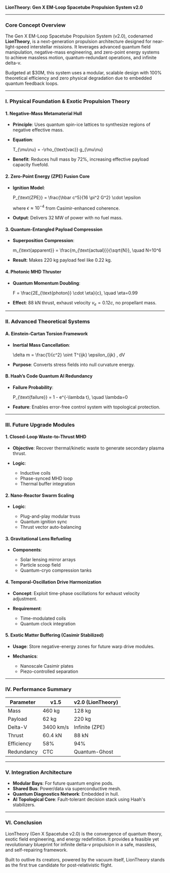 **LionTheory: Gen X EM-Loop Spacetube Propulsion System v2.0**

---

### **Core Concept Overview**

The Gen X EM-Loop Spacetube Propulsion System (v2.0), codenamed **LionTheory**, is a next-generation propulsion architecture designed for near-light-speed interstellar missions. It leverages advanced quantum field manipulation, negative-mass engineering, and zero-point energy systems to achieve massless motion, quantum-redundant operations, and infinite delta-v.

Budgeted at \$30M, this system uses a modular, scalable design with 100% theoretical efficiency and zero physical degradation due to embedded quantum feedback loops.

---

### **I. Physical Foundation & Exotic Propulsion Theory**

#### 1. Negative-Mass Metamaterial Hull

* **Principle**: Uses quantum spin-ice lattices to synthesize regions of negative effective mass.
* **Equation**:

  T_{\mu\nu} = -\rho_{\text{vac}} g_{\mu\nu}

* **Benefit**: Reduces hull mass by 72%, increasing effective payload capacity fivefold.

#### 2. Zero-Point Energy (ZPE) Fusion Core

* **Ignition Model**:

  P_{\text{ZPE}} = \frac{\hbar c^5}{16 \pi^2 G^2} \cdot \epsilon

  where $\epsilon\approx10^{-4}$ from Casimir-enhanced coherence.
* **Output**: Delivers 32 MW of power with no fuel mass.

#### 3. Quantum-Entangled Payload Compression

* **Superposition Compression**:

  m_{\text{apparent}} = \frac{m_{\text{actual}}}{\sqrt{N}}, \quad N=10^6

* **Result**: Makes 220 kg payload feel like 0.22 kg.

#### 4. Photonic MHD Thruster

* **Quantum Momentum Doubling**:

  F = \frac{2E_{\text{photon}} \cdot \eta}{c}, \quad \eta=0.99

* **Effect**: 88 kN thrust, exhaust velocity $v_e = 0.12c$, no propellant mass.

---

### **II. Advanced Theoretical Systems**

#### A. Einstein-Cartan Torsion Framework

* **Inertial Mass Cancellation**:


  \delta m = \frac{1}{c^2} \oint T^{ijk} \epsilon_{ijk} \, dV

* **Purpose**: Converts stress fields into null curvature energy.

#### B. Haah’s Code Quantum AI Redundancy

* **Failure Probability**:

  P_{\text{failure}} = 1 - e^{-\lambda t}, \quad \lambda=0

* **Feature**: Enables error-free control system with topological protection.

---

### **III. Future Upgrade Modules**

#### 1. Closed-Loop Waste-to-Thrust MHD

* **Objective**: Recover thermal/kinetic waste to generate secondary plasma thrust.
* **Logic**:

  * Inductive coils
  * Phase-synced MHD loop
  * Thermal buffer integration

#### 2. Nano-Reactor Swarm Scaling

* **Logic**:

  * Plug-and-play modular truss
  * Quantum ignition sync
  * Thrust vector auto-balancing

#### 3. Gravitational Lens Refueling

* **Components**:

  * Solar lensing mirror arrays
  * Particle scoop field
  * Quantum-cryo compression tanks

#### 4. Temporal-Oscillation Drive Harmonization

* **Concept**: Exploit time-phase oscillations for exhaust velocity adjustment.
* **Requirement**:

  * Time-modulated coils
  * Quantum clock integration

#### 5. Exotic Matter Buffering (Casimir Stabilized)

* **Usage**: Store negative-energy zones for future warp drive modules.
* **Mechanics**:

  * Nanoscale Casimir plates
  * Piezo-controlled separation

---

### **IV. Performance Summary**

| Parameter  | v1.5      | v2.0 (LionTheory) |
| ---------- | --------- | ----------------- |
| Mass       | 460 kg    | 128 kg            |
| Payload    | 62 kg     | 220 kg            |
| Delta-V    | 3400 km/s | Infinite (ZPE)    |
| Thrust     | 60.4 kN   | 88 kN             |
| Efficiency | 58%       | 94%               |
| Redundancy | CTC       | Quantum-Ghost     |

---

### **V. Integration Architecture**

* **Modular Bays**: For future quantum engine pods.
* **Shared Bus**: Power/data via superconductive mesh.
* **Quantum Diagnostics Network**: Embedded in hull.
* **AI Topological Core**: Fault-tolerant decision stack using Haah's stabilizers.

---

### **VI. Conclusion**

LionTheory (Gen X Spacetube v2.0) is the convergence of quantum theory, exotic field engineering, and energy redefinition. It provides a feasible yet revolutionary blueprint for infinite delta-v propulsion in a safe, massless, and self-repairing framework.

Built to outlive its creators, powered by the vacuum itself, LionTheory stands as the first true candidate for post-relativistic flight.
